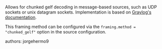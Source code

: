 Allows for chunked gelf decoding in message-based sources, such as UDP sockets or unix datagram sockets. Implementation is based on [Graylog's documentation](https://go2docs.graylog.org/5-0/getting_in_log_data/gelf.html#GELFviaUDP).

This framing method can be configured via the `framing.method = "chunked_gelf"` option in the source configuration.

authors: jorgehermo9
